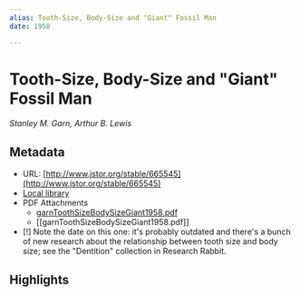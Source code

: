 ```yaml
---
alias: Tooth-Size, Body-Size and "Giant" Fossil Man
date: 1958

---
```


# Tooth-Size, Body-Size and "Giant" Fossil Man
<cite>Stanley M. Garn, Arthur B. Lewis </cite>

## Metadata

- URL: [http://www.jstor.org/stable/665545](http://www.jstor.org/stable/665545)
- [Local library](zotero://select/items/1_NYFZJN4H)
- PDF Attachments
	- [garnToothSizeBodySizeGiant1958.pdf](zotero://open-pdf/library/items/4CTGQL3G)
	- [[garnToothSizeBodySizeGiant1958.pdf]]
- [!] Note the date on this one: it's probably outdated and there's a bunch of new research about the relationship between tooth size and body size; see the "Dentition" collection in Research Rabbit. 

 
## Highlights




